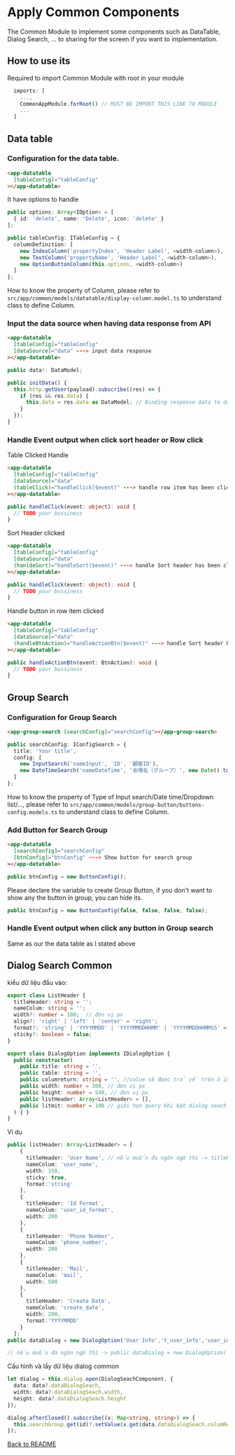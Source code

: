 # Apply Common Components 

The Common Module to implement some components such as DataTable, Dialog Search, ... to sharing for the screen if you want to implementation.

## How to use its

Required to import Common Module with root in your module
``` typescript
  imports: [
    ...,
    CommonAppModule.forRoot() // MUST BE IMPORT THIS LINE TO MODULE
    ...
  ]
```

## Data table
### Configuration for the data table. 
``` html
<app-datatable 
  [tableConfig]="tableConfig"
></app-datatable>
```
It have options to handle

``` typescript
public options: Array<IOption> = [
  { id: 'delete', name: 'Delete', icon: 'delete' }
];

public tableConfig: ITableConfig = {
  columnDefinition: [
    new IndexColumn('propertyIndex', 'Header Label', <width-column>),
    new TextColumn('propertyName', 'Header Label', <width-column>),
    new OptionButtonColumn(this.options, <width-column>)
  ]
};
```
How to know the property of Column, please refer to `src/app/common/models/datatable/display-column.model.ts` to understand class to define Column.

### Input the data source when having data response from API
``` html
<app-datatable 
  [tableConfig]="tableConfig"
  [dataSource]="data" ---> input data response
></app-datatable>
```

``` typescript
public data!: DataModel;

public initData() {
  this.http.getUser(payload).subscribe((res) => {
    if (res && res.data) {
      this.data = res.data as DataModel; // Binding response data to data source
    }
  });
}
```

### Handle Event output when click sort header or Row click
Table Clicked Handle
``` html
<app-datatable 
  [tableConfig]="tableConfig"
  [dataSource]="data"
  (tableClick)="handleClick($event)" ---> handle row item has been clicked
></app-datatable>
```

``` typescript
public handleClick(event: object): void {
  // TODO your bussiness
}
```
Sort Header clicked
``` html
<app-datatable 
  [tableConfig]="tableConfig"
  [dataSource]="data"
  (hanldeSort)="handleSort($event)" ---> handle Sort header has been clicked
></app-datatable>
```

``` typescript
public handleClick(event: object): void {
  // TODO your bussiness
}
```
Handle button in row item clicked
``` html
<app-datatable 
  [tableConfig]="tableConfig"
  [dataSource]="data"
  (handleBtnAction)="handleActionBtn($event)" ---> handle Sort header has been clicked
></app-datatable>
```

``` typescript
public handleActionBtn(event: BtnAction): void {
  // TODO your bussiness
}
```

## Group Search
### Configuration for Group Search
``` html
<app-group-search [searchConfig]="searchConfig"></app-group-search>
```
``` typescript
public searchConfig: IConfigSearch = {
  title: 'Your title',
  config: [
    new InputSearch('nameInput', 'ID', '顧客ID'),
    new DateTimeSearch('nameDateTime', '会場名（グループ）', new Date().toISOString(), false, 'YYYY/MM/DD')
  ]
};
```
How to know the property of Type of Input search/Date time/Dropdown list/..., please refer to `src/app/common/models/group-button/buttons-config.models.ts` to understand class to define Column.

### Add Button for Search Group
``` html
<app-datatable 
  [searchConfig]="searchConfig"
  [btnConfig]="btnConfig" ---> Show button for search group
></app-datatable>
```

``` typescript
public btnConfig = new ButtonConfig();
```
Please declare the variable to create Group Button, if you don't want to show any the button in group, you can hide its.

``` typescript
public btnConfig = new ButtonConfig(false, false, false, false);
```
### Handle Event output when click any button in Group search
Same as our the data table as I stated above

## Dialog Search Common

kiểu dữ liệu đầu vào: 

``` typescript
export class ListHeader {
  titleHeader: string = '';
  nameColum: string = '';
  width?: number = 100;  // đơn vị px
  align?: 'right' | 'left' | 'center' = 'right';
  format?: 'string' | 'YYYYMMDD' | 'YYYYMMDDHHMM' | 'YYYYMMDDHHMMSS' = 'string';
  sticky?: boolean = false;
}

export class DialogOption implements IDialogOption {
  public constructor(
    public title: string = '',
    public table: string = '',
    public columreturn: string = '', //value sẽ được trả về trên ô input ở trên input seach 
    public width: number = 300, // đơn vị px
    public height: number = 540, // đơn vị px
    public listHeader: Array<ListHeader> = [],
    public litmit: number = 100 // giới hạn query khi bật dialog seach
  ) { }
}
```
Ví dụ
``` typescript
public listHeader: Array<ListHeader> = [
    {
      titleHeader: 'User Name', // nếu muốn đa ngôn ngữ thì -> titleHeader: string 'common.dialog.user-name'
      nameColum: 'user_name', 
      width: 150,
      sticky: true,
      format:'string'
    },
    {
      titleHeader: 'Id Format',
      nameColum: 'user_id_format', 
      width: 200
    },
    {
      titleHeader: 'Phone Number',
      nameColum: 'phone_number',
      width: 200
    },
    {
      titleHeader: 'Mail',
      nameColum: 'mail',
      width: 500
    },
    {
      titleHeader: 'Create Date',
      nameColum: 'create_date',
      width: 200,
      format:'YYYYMMDD'
    }
  ];
public dataDialog = new DialogOption('User Info','t_user_info','user_id_format',550,550,this.listHeader,100);

// nếu muốn đa ngôn ngữ thì -> public dataDialog = new DialogOption('common.dialog.title','t_user_info','user_id_format',550,550,this.listHeader,100);
```



Cấu hình và lấy dữ liệu dialog common

``` typescript
let dialog = this.dialog.open(DialogSeachComponent, {
  data: data?.dataDialogSeach,
  width: data?.dataDialogSeach.width,
  height: data?.dataDialogSeach.height
});

dialog.afterClosed().subscribe((x: Map<string, string>) => {
  this.searchGroup.get(id)?.setValue(x.get(data.dataDialogSeach.columReturn));
});
```
[Back to README](../README.md)
